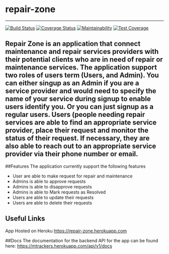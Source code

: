 # repair-zone
---

[![Build Status](https://www.travis-ci.org/tutugodfrey/repair-zone.svg?branch=develop)](https://www.travis-ci.org/tutugodfrey/repair-zone)
[![Coverage Status](https://coveralls.io/repos/github/tutugodfrey/repair-zone/badge.svg)](https://coveralls.io/github/tutugodfrey/repair-zone)
[![Maintainability](https://api.codeclimate.com/v1/badges/6df91c3790880895b34e/maintainability)](https://codeclimate.com/github/tutugodfrey/repair-zone/maintainability)
[![Test Coverage](https://api.codeclimate.com/v1/badges/6df91c3790880895b34e/test_coverage)](https://codeclimate.com/github/tutugodfrey/repair-zone/test_coverage)


Repair Zone is an application that connect maintenance and repair services providers with their potential clients who are in need of repair or maintenance services. The application support two roles of users term (Users, and Admin). You can either singup as an Admin if you are a service provider and would need to specify the name of your service during signup to enable users identify you. Or you can just signup as a regular users. Users (people needing repair services are able to find an appropriate service provider, place their request and monitor the status of their request. If necessary, they are also able to reach out to an appropriate service provider via their phone number or email.
---


##Features
The application currently support the following features
- User are able to make request for repair and maintenance
- Admins is able to approve requests
- Admins is able to disapprove requests
- Admins is able to Mark requests as Resolved
- Users are able to update their requests
- Users are able to delete their requests

## Useful Links
App Hosted on Heroku https://repair-zone.herokuapp.com

##Docs
The documentation for the backend API for the app can be found here: https://mtrackers.herokuapp.com/api/v1/docs

